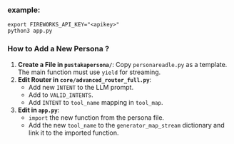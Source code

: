 ### example: 
```
export FIREWORKS_API_KEY="<apikey>"
python3 app.py
```
### How to Add a New Persona ?
1. **Create a File in `pustakapersona/`**: Copy `personareadle.py` as a template. The main function must use `yield` for streaming.
2. **Edit Router in `core/advanced_router_full.py`**:
   * Add new `INTENT` to the LLM prompt.
   * Add to `VALID_INTENTS`.
   * Add `INTENT` to `tool_name` mapping in `tool_map`.
3. **Edit in `app.py`**:
   * `import` the new function from the persona file.
   * Add the new `tool_name` to the `generator_map_stream` dictionary and link it to the imported function.
